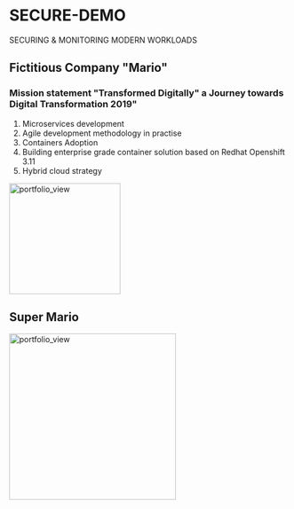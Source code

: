 # SECURE-DEMO
SECURING & MONITORING MODERN WORKLOADS 

## Fictitious Company "Mario" 
### Mission statement "Transformed Digitally" a Journey towards Digital Transformation 2019"
1. Microservices development 
2. Agile development methodology in practise 
3. Containers Adoption
4. Building enterprise grade container solution based on Redhat Openshift 3.11
5. Hybrid cloud strategy


<img width="200" alt="portfolio_view" src="https://supermariorun.com/assets/img/hero/hero_chara_mario_pc.png">

## Super Mario 
<img width="300" alt="portfolio_view" src="https://cf-images.us-east-1.prod.boltdns.net/v1/static/769341148/800cab56-77ef-477a-9fc3-5ce47c20346f/d8ad628e-c808-4459-a896-8de4ca56f34b/768x433/match/image.jpg">
